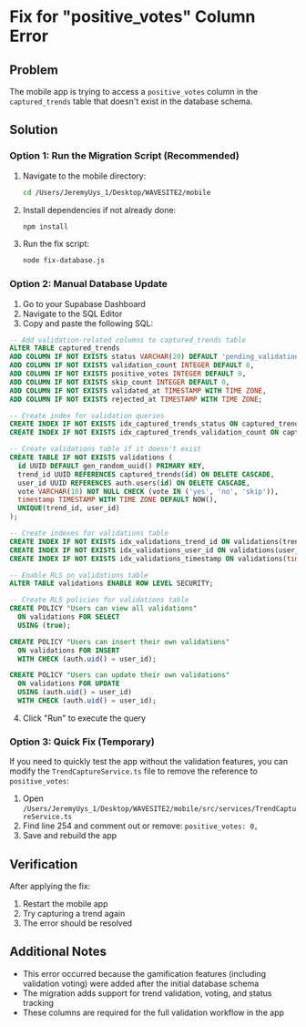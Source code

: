 # Fix for "positive_votes" Column Error

## Problem
The mobile app is trying to access a `positive_votes` column in the `captured_trends` table that doesn't exist in the database schema.

## Solution

### Option 1: Run the Migration Script (Recommended)

1. Navigate to the mobile directory:
   ```bash
   cd /Users/JeremyUys_1/Desktop/WAVESITE2/mobile
   ```

2. Install dependencies if not already done:
   ```bash
   npm install
   ```

3. Run the fix script:
   ```bash
   node fix-database.js
   ```

### Option 2: Manual Database Update

1. Go to your Supabase Dashboard
2. Navigate to the SQL Editor
3. Copy and paste the following SQL:

```sql
-- Add validation-related columns to captured_trends table
ALTER TABLE captured_trends 
ADD COLUMN IF NOT EXISTS status VARCHAR(20) DEFAULT 'pending_validation',
ADD COLUMN IF NOT EXISTS validation_count INTEGER DEFAULT 0,
ADD COLUMN IF NOT EXISTS positive_votes INTEGER DEFAULT 0,
ADD COLUMN IF NOT EXISTS skip_count INTEGER DEFAULT 0,
ADD COLUMN IF NOT EXISTS validated_at TIMESTAMP WITH TIME ZONE,
ADD COLUMN IF NOT EXISTS rejected_at TIMESTAMP WITH TIME ZONE;

-- Create index for validation queries
CREATE INDEX IF NOT EXISTS idx_captured_trends_status ON captured_trends(status);
CREATE INDEX IF NOT EXISTS idx_captured_trends_validation_count ON captured_trends(validation_count);

-- Create validations table if it doesn't exist
CREATE TABLE IF NOT EXISTS validations (
  id UUID DEFAULT gen_random_uuid() PRIMARY KEY,
  trend_id UUID REFERENCES captured_trends(id) ON DELETE CASCADE,
  user_id UUID REFERENCES auth.users(id) ON DELETE CASCADE,
  vote VARCHAR(10) NOT NULL CHECK (vote IN ('yes', 'no', 'skip')),
  timestamp TIMESTAMP WITH TIME ZONE DEFAULT NOW(),
  UNIQUE(trend_id, user_id)
);

-- Create indexes for validations table
CREATE INDEX IF NOT EXISTS idx_validations_trend_id ON validations(trend_id);
CREATE INDEX IF NOT EXISTS idx_validations_user_id ON validations(user_id);
CREATE INDEX IF NOT EXISTS idx_validations_timestamp ON validations(timestamp DESC);

-- Enable RLS on validations table
ALTER TABLE validations ENABLE ROW LEVEL SECURITY;

-- Create RLS policies for validations table
CREATE POLICY "Users can view all validations"
  ON validations FOR SELECT
  USING (true);

CREATE POLICY "Users can insert their own validations"
  ON validations FOR INSERT
  WITH CHECK (auth.uid() = user_id);

CREATE POLICY "Users can update their own validations"
  ON validations FOR UPDATE
  USING (auth.uid() = user_id)
  WITH CHECK (auth.uid() = user_id);
```

4. Click "Run" to execute the query

### Option 3: Quick Fix (Temporary)

If you need to quickly test the app without the validation features, you can modify the `TrendCaptureService.ts` file to remove the reference to `positive_votes`:

1. Open `/Users/JeremyUys_1/Desktop/WAVESITE2/mobile/src/services/TrendCaptureService.ts`
2. Find line 254 and comment out or remove: `positive_votes: 0,`
3. Save and rebuild the app

## Verification

After applying the fix:

1. Restart the mobile app
2. Try capturing a trend again
3. The error should be resolved

## Additional Notes

- This error occurred because the gamification features (including validation voting) were added after the initial database schema
- The migration adds support for trend validation, voting, and status tracking
- These columns are required for the full validation workflow in the app